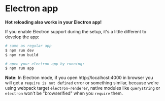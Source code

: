 # Electron app

**Hot reloading also works in your Electron app!**

If you enable Electron support during the setup, it's a little different to develop the app:

```bash
# same as regular app
$ npm run dev
$ npm run build

# open your electron app by running:
$ npm run app
```

**Note:** In Electron mode, if you open http://localhost:4000 in browser you will get a `require is not defined` error or something similar, because we're using webpack target `electron-renderer`, native modules like `querystring` or `electron` won't be "browserified" when you `require` them.
